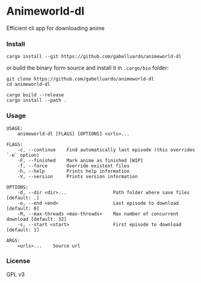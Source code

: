 # Animeworld-dl

Efficient cli app for downloading anime

### Install

```
cargo install --git https://github.com/gabelluardo/animeworld-dl
```

or build the binary form source and install it in `.cargo/bin` folder:

```
git clone https://github.com/gabelluardo/animeworld-dl
cd animeworld-dl

cargo build --release
cargo install --path .
```

### Usage

```
USAGE:
    animeworld-dl [FLAGS] [OPTIONS] <urls>...

FLAGS:
    -c, --continue    Find automatically last episode (this overrides `-e` option)
    -F, --finished    Mark anime as finished [WIP]
    -f, --force       Override existent files
    -h, --help        Prints help information
    -V, --version     Prints version information

OPTIONS:
    -d, --dir <dir>...                 Path folder where save files [default: .]
    -e, --end <end>                    Last episode to download [default: 0]
    -M, --max-threads <max-threads>    Max number of concurrent download [default: 32]
    -s, --start <start>                First episode to download [default: 1]

ARGS:
    <urls>...    Source url
```

### License

GPL v3
